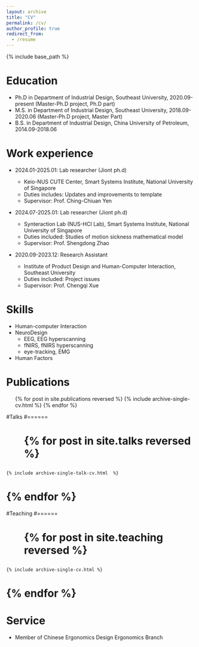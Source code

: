 ```yaml
---
layout: archive
title: "CV"
permalink: /cv/
author_profile: true
redirect_from:
  - /resume
---
```


{% include base_path %}

Education
======
* Ph.D in Department of Industrial Design, Southeast University, 2020.09-present (Master-Ph.D project, Ph.D part) 
* M.S. in Department of Industrial Design, Southeast University, 2018.09-2020.06 (Master-Ph.D project, Master Part)
* B.S. in Department of Industrial Design, China University of Petroleum, 2014.09-2018.06

Work experience
======
* 2024.01-2025.01: Lab researcher (Jiont ph.d)
  * Keio-NUS CUTE Center, Smart Systems Institute, National University of Singapore
  * Duties includes: Updates and improvements to template
  * Supervisor: Prof. Ching-Chiuan Yen

* 2024.07-2025.01: Lab researcher (Jiont ph.d)
  * Synteraction Lab (NUS-HCI Lab), Smart Systems Institute, National University of Singapore
  * Duties included: Studies of motion sickness mathematical model 
  * Supervisor: Prof. Shengdong Zhao

* 2020.09-2023.12: Research Assistant
  * Institute of Product Design and Human-Computer Interaction, Southeast University
  * Duties included: Project issues
  * Supervisor: Prof. Chengqi Xue
  
Skills
======
* Human-computer Interaction 
* NeuroDesign
  * EEG, EEG hyperscanning
  * fNIRS, fNIRS hyperscanning
  * eye-tracking, EMG
* Human Factors

Publications
======
  <ul>{% for post in site.publications reversed %}
    {% include archive-single-cv.html %}
  {% endfor %}</ul>
  
#Talks
#======
 # <ul>{% for post in site.talks reversed %}
    {% include archive-single-talk-cv.html  %}
 # {% endfor %}</ul>
  
#Teaching
#======
 # <ul>{% for post in site.teaching reversed %}
    {% include archive-single-cv.html %}
#  {% endfor %}</ul>
  
Service
======
* Member of Chinese Ergonomics Design Ergonomics Branch

